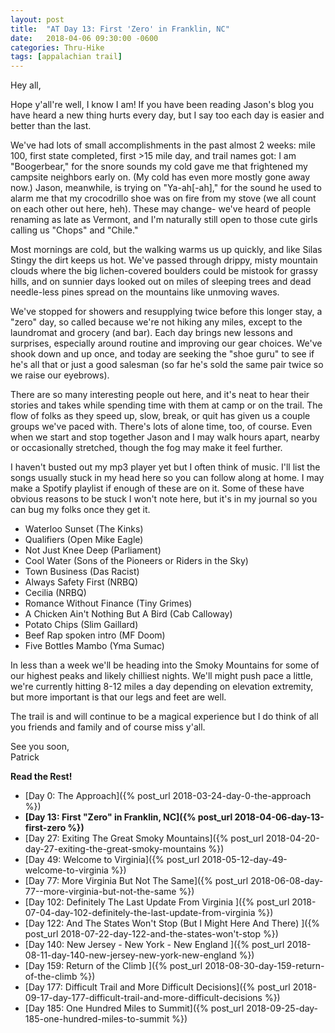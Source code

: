 ```yaml
---
layout: post
title:  "AT Day 13: First 'Zero' in Franklin, NC"
date:   2018-04-06 09:30:00 -0600
categories: Thru-Hike
tags: [appalachian trail]
---
```


Hey all,

Hope y'all're well, I know I am! If you have been reading Jason's blog you have heard a new thing hurts every day, but I say too each day is easier and better than the last.

<!--more-->

We've had lots of small accomplishments in the past almost 2 weeks: mile 100, first state completed, first >15 mile day, and trail names got: I am "Boogerbear," for the snore sounds my cold gave me that frightened my campsite neighbors early on. (My cold has even more mostly gone away now.) Jason, meanwhile, is trying on "Ya-ah\[-ah\]," for the sound he used to alarm me that my crocodrillo shoe was on fire from my stove (we all count on each other out here, heh). These may change- we've heard of people renaming as late as Vermont, and I'm naturally still open to those cute girls calling us "Chops" and "Chile."

Most mornings are cold, but the walking warms us up quickly, and like Silas Stingy the dirt keeps us hot. We've passed through drippy, misty mountain clouds where the big lichen-covered boulders could be mistook for grassy hills, and on sunnier days looked out on miles of sleeping trees and dead needle-less pines spread on the mountains like unmoving waves.

We've stopped for showers and resupplying twice before this longer stay, a "zero" day, so called because we're not hiking any miles, except to the laundromat and grocery (and bar). Each day brings new lessons and surprises, especially around routine and improving our gear choices. We've shook down and up once, and today are seeking the "shoe guru" to see if he's all that or just a good salesman (so far he's sold the same pair twice so we raise our eyebrows).

There are so many interesting people out here, and it's neat to hear their stories and takes while spending time with them at camp or on the trail. The flow of folks as they speed up, slow, break, or quit has given us a couple groups we've paced with. There's lots of alone time, too, of course. Even when we start and stop together Jason and I may walk hours apart, nearby or occasionally stretched, though the fog may make it feel further.

I haven't busted out my mp3 player yet but I often think of music. I'll list the songs usually stuck in my head here so you can follow along at home. I may make a Spotify playlist if enough of these are on it. Some of these have obvious reasons to be stuck I won't note here, but it's in my journal so you can bug my folks once they get it.

- Waterloo Sunset (The Kinks)
- Qualifiers (Open Mike Eagle)
- Not Just Knee Deep (Parliament)
- Cool Water (Sons of the Pioneers or Riders in the Sky)
- Town Business (Das Racist)
- Always Safety First (NRBQ)
- Cecilia (NRBQ)
- Romance Without Finance (Tiny Grimes)
- A Chicken Ain't Nothing But A Bird (Cab Calloway)
- Potato Chips (Slim Gaillard)
- Beef Rap spoken intro (MF Doom)
- Five Bottles Mambo (Yma Sumac)

In less than a week we'll be heading into the Smoky Mountains for some of our highest peaks and likely chilliest nights. We'll might push pace a little, we're currently hitting 8-12 miles a day depending on elevation extremity, but more important is that our legs and feet are well.

The trail is and will continue to be a magical experience but I do think of all you friends and family and of course miss y'all.

See you soon,  
Patrick

**Read the Rest!**

- [Day 0: The Approach]({% post_url 2018-03-24-day-0-the-approach %})
- **[Day 13: First "Zero" in Franklin, NC]({% post_url 2018-04-06-day-13-first-zero %})**
- [Day 27: Exiting The Great Smoky Mountains]({% post_url 2018-04-20-day-27-exiting-the-great-smoky-mountains %})
- [Day 49: Welcome to Virginia]({% post_url 2018-05-12-day-49-welcome-to-virginia %})
- [Day 77: More Virginia But Not The Same]({% post_url 2018-06-08-day-77--more-virginia-but-not-the-same %})
- [Day 102: Definitely The Last Update From Virginia ]({% post_url 2018-07-04-day-102-definitely-the-last-update-from-virginia %})
- [Day 122: And The States Won't Stop (But I Might Here And There) ]({% post_url 2018-07-22-day-122-and-the-states-won't-stop %})
- [Day 140: New Jersey - New York - New England ]({% post_url 2018-08-11-day-140-new-jersey-new-york-new-england %})
- [Day 159: Return of the Climb ]({% post_url 2018-08-30-day-159-return-of-the-climb %})
- [Day 177: Difficult Trail and More Difficult Decisions]({% post_url 2018-09-17-day-177-difficult-trail-and-more-difficult-decisions %})
- [Day 185: One Hundred Miles to Summit]({% post_url 2018-09-25-day-185-one-hundred-miles-to-summit %})
